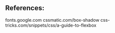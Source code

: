 
## References:
fonts.google.com
cssmatic.com/box-shadow
css-tricks.com/snippets/css/a-guide-to-flexbox